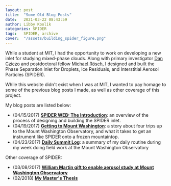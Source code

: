```yaml
---
layout: post
title:  "Some Old Blog Posts"
date:   2021-03-22 08:43:59
author: Libby Koolik
categories: SPIDER
tags:	SPIDER, archive
cover:  "/assets/building_spider_figure.png"
---
```


While a student at MIT, I had the opportunity to work on developing a new inlet for studying mixed-phase clouds. Along with primary investigator [Dan Cziczo](https://www.eaps.purdue.edu/people/profile/djcziczo.html) and postdoctoral fellow [Michael Rösch](https://iac.ethz.ch/people-iac/person-detail.html?persid=244090), I designed and built the Phase Separation Inlet for Droplets, Ice Residuals, and Interstitial Aerosol Particles (SPIDER). 

While this website didn't exist when I was at MIT, I wanted to pay homage to some of the previous blog posts I made, as well as other coverage of this project. 

My blog posts are listed below:
* (04/15/2017) **[SPIDER WEB: The Introduction](https://medium.com/@lpkoolik/spider-web-the-introduction-3bb7e7e7bdfe)**: an overview of the process of designing and building the SPIDER inlet.
* (04/19/2017) **[Getting to Mount Washington](https://medium.com/@lpkoolik/getting-to-mount-washington-cf522e7586a0)**:  a story about four trips up to the Mount Washington Observatory, and what it takes to get an instrument like SPIDER onto a frozen mountaintop.
* (04/23/2017) **[Daily Summit Log](https://medium.com/@lpkoolik/daily-summit-log-ec52a9f73227)**: a summary of my daily routine during my week doing field work at the Mount Washington Observatory

Other coverage of SPIDER:
* (03/08/2017) **[William Martin gift to enable aerosol study at Mount Washington Observatory](https://eapsweb.mit.edu/news/2017/william-martin-gift-enable-aerosol-study-mount-washington-observatory)**
* (02/2018) **[My Master's Thesis](https://dspace.mit.edu/handle/1721.1/115782)**
